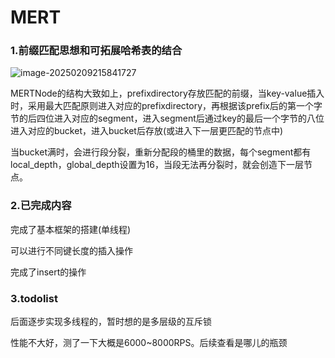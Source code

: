 # MERT

### 1.前缀匹配思想和可拓展哈希表的结合

![image-20250209215841727](C:\Users\yybigfish\AppData\Roaming\Typora\typora-user-images\image-20250209215841727.png)

MERTNode的结构大致如上，prefixdirectory存放匹配的前缀，当key-value插入时，采用最大匹配原则进入对应的prefixdirectory，再根据该prefix后的第一个字节的后四位进入对应的segment，进入segment后通过key的最后一个字节的八位进入对应的bucket，进入bucket后存放(或进入下一层更匹配的节点中)

当bucket满时，会进行段分裂，重新分配段的桶里的数据，每个segment都有local_depth，global_depth设置为16，当段无法再分裂时，就会创造下一层节点。

### 2.已完成内容

完成了基本框架的搭建(单线程)

可以进行不同键长度的插入操作

完成了insert的操作

### 3.todolist

后面逐步实现多线程的，暂时想的是多层级的互斥锁

性能不大好，测了一下大概是6000~8000RPS。后续查看是哪儿的瓶颈